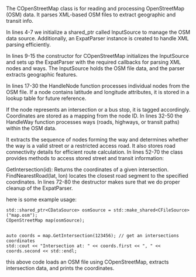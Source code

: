 The COpenStreetMap class is for reading and processing OpenStreetMap (OSM) data. It parses XML-based OSM files to extract geographic and transit info.

In lines 4-7 we initialize a shared_ptr called InputSource to manage the OSM data source. Additionally, an ExpatParser instance is created to handle XML parsing efficiently.

In lines 9-15 the constructor for COpenStreetMap initializes the InputSource and sets up the ExpatParser with the required callbacks for parsing XML nodes and ways. The InputSource holds the OSM file data, and the parser extracts geographic features.

In lines 17-30 the HandleNode function processes individual nodes from the OSM file. If a node contains latitude and longitude attributes, it is stored in a lookup table for future reference.

If the node represents an intersection or a bus stop, it is tagged accordingly.
Coordinates are stored as a mapping from the node ID.
In lines 32-50 the HandleWay function processes ways (roads, highways, or transit paths) within the OSM data.

It extracts the sequence of nodes forming the way and determines whether the way is a valid street or a restricted access road.
It also stores road connectivity details for efficient route calculation.
In lines 52-70 the class provides methods to access stored street and transit information:

GetIntersection(id): Returns the coordinates of a given intersection.
FindNearestRoad(lat, lon) locates the closest road segment to the specified coordinates.
In lines 72-80 the destructor makes sure that we do proper cleanup of the ExpatParser.

here is some example usage:

    std::shared_ptr<CDataSource> osmSource = std::make_shared<CFileSource>("map.osm");
    COpenStreetMap map(osmSource);
    
    
    auto coords = map.GetIntersection(123456); // get an intersections coordinates
    std::cout << "Intersection at: " << coords.first << ", " << coords.second << std::endl;

this above code loads an OSM file using COpenStreetMap, extracts intersection data, and prints the coordinates.
